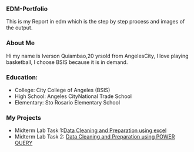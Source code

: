 

### EDM-Portfolio
This is my Report in edm which is the step by step process and images of the output.
### About Me
Hi my name is Iverson Quiambao,20 yrsold from AngelesCity, I love playing basketball, I choose BSIS because it is in demand.
### Education:
- College: City College of Angeles (BSIS)
- High School: Angeles CityNational Trade School
- Elementary: Sto Rosario Elementary School
### My Projects
- Midterm Lab Task 1:[Data Cleaning and Preparation using excel](Midterm%20Lab%20Task%201/task1.md)
- Midterm Lab Task 2: [Data Cleaning and Preparation using POWER QUERY](Midterm%20Task%201/task1.md)



